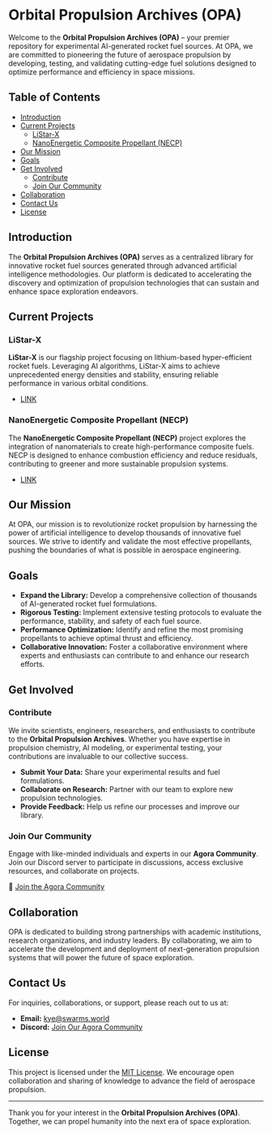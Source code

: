 # Orbital Propulsion Archives (OPA)

Welcome to the **Orbital Propulsion Archives (OPA)** – your premier repository for experimental AI-generated rocket fuel sources. At OPA, we are committed to pioneering the future of aerospace propulsion by developing, testing, and validating cutting-edge fuel solutions designed to optimize performance and efficiency in space missions.

## Table of Contents

- [Introduction](#introduction)
- [Current Projects](#current-projects)
  - [LiStar-X](#listar-x)
  - [NanoEnergetic Composite Propellant (NECP)](#nanoenergetic-composite-propellant-necp)
- [Our Mission](#our-mission)
- [Goals](#goals)
- [Get Involved](#get-involved)
  - [Contribute](#contribute)
  - [Join Our Community](#join-our-community)
- [Collaboration](#collaboration)
- [Contact Us](#contact-us)
- [License](#license)

## Introduction

The **Orbital Propulsion Archives (OPA)** serves as a centralized library for innovative rocket fuel sources generated through advanced artificial intelligence methodologies. Our platform is dedicated to accelerating the discovery and optimization of propulsion technologies that can sustain and enhance space exploration endeavors.

## Current Projects

### LiStar-X

**LiStar-X** is our flagship project focusing on lithium-based hyper-efficient rocket fuels. Leveraging AI algorithms, LiStar-X aims to achieve unprecedented energy densities and stability, ensuring reliable performance in various orbital conditions.

- [LINK](https://github.com/kyegomez/OPA/blob/main/listar.md)

### NanoEnergetic Composite Propellant (NECP)

The **NanoEnergetic Composite Propellant (NECP)** project explores the integration of nanomaterials to create high-performance composite fuels. NECP is designed to enhance combustion efficiency and reduce residuals, contributing to greener and more sustainable propulsion systems.

- [LINK](https://github.com/kyegomez/OPA/blob/main/necp.md)

## Our Mission

At OPA, our mission is to revolutionize rocket propulsion by harnessing the power of artificial intelligence to develop thousands of innovative fuel sources. We strive to identify and validate the most effective propellants, pushing the boundaries of what is possible in aerospace engineering.

## Goals

- **Expand the Library:** Develop a comprehensive collection of thousands of AI-generated rocket fuel formulations.
- **Rigorous Testing:** Implement extensive testing protocols to evaluate the performance, stability, and safety of each fuel source.
- **Performance Optimization:** Identify and refine the most promising propellants to achieve optimal thrust and efficiency.
- **Collaborative Innovation:** Foster a collaborative environment where experts and enthusiasts can contribute to and enhance our research efforts.

## Get Involved

### Contribute

We invite scientists, engineers, researchers, and enthusiasts to contribute to the **Orbital Propulsion Archives**. Whether you have expertise in propulsion chemistry, AI modeling, or experimental testing, your contributions are invaluable to our collective success.

- **Submit Your Data:** Share your experimental results and fuel formulations.
- **Collaborate on Research:** Partner with our team to explore new propulsion technologies.
- **Provide Feedback:** Help us refine our processes and improve our library.

### Join Our Community

Engage with like-minded individuals and experts in our **Agora Community**. Join our Discord server to participate in discussions, access exclusive resources, and collaborate on projects.

🔗 [Join the Agora Community](https://discord.com/servers/agora-999382051935506503)

## Collaboration

OPA is dedicated to building strong partnerships with academic institutions, research organizations, and industry leaders. By collaborating, we aim to accelerate the development and deployment of next-generation propulsion systems that will power the future of space exploration.

## Contact Us

For inquiries, collaborations, or support, please reach out to us at:

- **Email:** kye@swarms.world
- **Discord:** [Join Our Agora Community](https://discord.com/servers/agora-999382051935506503)

## License

This project is licensed under the [MIT License](LICENSE). We encourage open collaboration and sharing of knowledge to advance the field of aerospace propulsion.

---

Thank you for your interest in the **Orbital Propulsion Archives (OPA)**. Together, we can propel humanity into the next era of space exploration.
